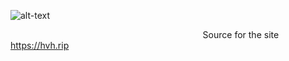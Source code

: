 ![alt-text](https://cdn.discordapp.com/attachments/892752295807316048/894558530332422174/ezgif-2-6f2a01ee88b6.gif)


 ⠀⠀⠀⠀⠀⠀⠀⠀⠀⠀⠀⠀⠀⠀⠀⠀⠀⠀⠀⠀⠀⠀⠀⠀⠀⠀⠀⠀⠀⠀Source for the site https://hvh.rip 
